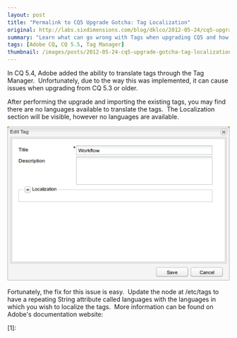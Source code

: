 ```yaml
---
layout: post
title: "Permalink to CQ5 Upgrade Gotcha: Tag Localization"
original: http://labs.sixdimensions.com/blog/dklco/2012-05-24/cq5-upgrade-gotcha-tag-localization
summary: "Learn what can go wrong with Tags when upgrading CQ5 and how to fix it"
tags: [Adobe CQ, CQ 5.5, Tag Manager]
thumbnail: /images/posts/2012-05-24-cq5-upgrade-gotcha-tag-localization/Tag_Language_Error.png
---
```


In CQ 5.4, Adobe added the ability to translate tags through the Tag Manager.&nbsp; Unfortunately, due to the way this was implemented, it can cause issues when upgrading from CQ 5.3 or older.

After performing the upgrade and importing the existing tags, you may find there are no languages available to translate the tags.&nbsp; The Localization section will be visible, however no languages are available.

<img src="/images/posts/2012-05-24-cq5-upgrade-gotcha-tag-localization/Tag_Language_Error.png" alt="Tag Language Error Screenshot" class="img-responsive" />

Fortunately, the fix for this issue is easy.&nbsp; Update the node at /etc/tags to have a repeating String attribute called languages with the languages in which you wish to localize the tags.&nbsp; More information can be found on Adobe's documentation website:

 [1]: 